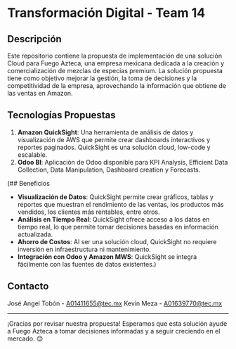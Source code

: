 # Transformación Digital - Team 14

## Descripción
Este repositorio contiene la propuesta de implementación de una solución Cloud para Fuego Azteca, una empresa mexicana dedicada a la creación y comercialización de mezclas de especias premium. La solución propuesta tiene como objetivo mejorar la gestión, la toma de decisiones y la competitividad de la empresa, aprovechando la información que obtiene de las ventas en Amazon.

## Tecnologías Propuestas
1. **Amazon QuickSight**: Una herramienta de análisis de datos y visualización de AWS que permite crear dashboards interactivos y reportes paginados. QuickSight es una solución cloud, low-code y escalable.
2. **Odoo BI**: Aplicación de Odoo disponible para KPI Analysis, Efficient Data Collection, Data Manipulation, Dashboard creation y Forecasts.

(## Beneficios
- **Visualización de Datos**: QuickSight permite crear gráficos, tablas y reportes que muestran el rendimiento de las ventas, los productos más vendidos, los clientes más rentables, entre otros.
- **Análisis en Tiempo Real**: QuickSight ofrece acceso a los datos en tiempo real, lo que permite tomar decisiones basadas en información actualizada.
- **Ahorro de Costos**: Al ser una solución cloud, QuickSight no requiere inversión en infraestructura ni mantenimiento.
- **Integración con Odoo y Amazon MWS**: QuickSight se integra fácilmente con las fuentes de datos existentes.)

## Contacto
José Angel Tobón - A01411655@tec.mx
Kevin Meza - A01639770@tec.mx

---

¡Gracias por revisar nuestra propuesta! Esperamos que esta solución ayude a Fuego Azteca a tomar decisiones informadas y a seguir creciendo en el mercado. 😊
